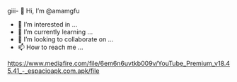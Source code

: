 giii- 👋 Hi, I’m @amamgfu
- 👀 I’m interested in ...
- 🌱 I’m currently learning ...
- 💞️ I’m looking to collaborate on ...
- 📫 How to reach me ...

<!---
amamgfu/amamgfu is a ✨ special ✨ repository because its `README.md` (this file) appears on your GitHub profile.
You can click the Preview link to take a look at your changes.
--->
https://www.mediafire.com/file/6em6n6uvtkb009v/YouTube_Premium_v18.45.41_-_espacioapk.com.apk/file
